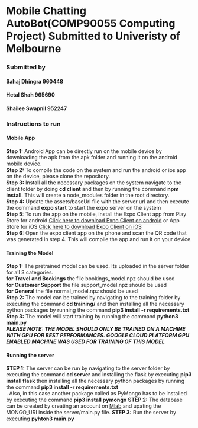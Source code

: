 <h1>Mobile Chatting AutoBot(COMP90055 Computing Project) Submitted to Univeristy of Melbourne</h1>
<h3>Submitted by</h3>
<h4>Sahaj Dhingra 960448</h4> 
<h4>Hetal Shah 965690</h4> 
<h4>Shailee Swapnil 952247</h4>

<h3>Instructions to run</h3>
<h4>Mobile App</h4>

<b> Step 1:</b> Android App can be directly run on the mobile device by downloading the apk from the apk folder and running it on the android mobile device.<br>
<b> Step 2:</b> To compile the code on the system and run the android or ios app on the device, please clone the repository.<br>
<b> Step 3:</b> Install all the necessary packages on the system navigate to the client folder by doing <b>cd client</b> and then by running the command <b>npm install</b>. This will create a node_modules folder in the root directory.<br>
<b> Step 4:</b> Update the assets/baseUrl file with the server url and then execute the command <b>expo start</b> to start the expo server on the system<br>
<b> Step 5:</b> To run the app on the mobile, install the Expo Client app from Play Store for android <a href="https://play.google.com/store/apps/details?id=host.exp.exponent&hl=en">Click here to download Expo Client on android</a> or App Store for iOS <a href="https://apps.apple.com/au/app/expo-client/id982107779">Click here to download Expo Client on iOS</a><br>
<b> Step 6:</b> Open the expo client app on the phone and scan the QR code that was generated in step 4. This will compile the app and run it on your device.

<h4>Training the Model</h4>

<b> Step 1:</b> The pretrained model can be used. Its uploaded in the server folder for all 3 categories.<br>
<b>for Travel and Bookings</b> the file bookings_model.npz should be used<br>
<b>for Customer Support</b> the file support_model.npz should be used<br>
<b>for General</b> the file normal_model.npz should be used<br>
<b> Step 2:</b> The model can be trained by navigating to the training folder by executing the command <b>cd training/</b> and then installing all the necessary python packages by running the command <b>pip3 install -r requirements.txt</b><br>
<b> Step 3:</b> The model will start training by running the command <b>python3 main.py</b><br>
<b><i>PLEASE NOTE: THE MODEL SHOULD ONLY BE TRAINED ON A MACHINE WITH GPU FOR BEST PERFORMANCES. GOOGLE CLOUD PLATFORM GPU ENABLED MACHINE WAS USED FOR TRAINING OF THIS MODEL</i></b>

<h4>Running the server</h4>
<b> STEP 1:</b> The server can be run by navigating to the server folder by executing the command <b>cd server</b> and installing the flask by executing <b>pip3 install flask</b> then installing all the necessary python packages by running the command <b>pip3 install -r requirements.txt</b><br>. Also, in this case another package called as PyMongo has to be installed by executing the command <b>pip3 install pymongo</b>
<b> STEP 2:</b> The database can be created by creating an account on  <a href ="https://mlab.com/">Mlab</a> and upating the MONGO_URI inside the server/main.py file.
<b> STEP 3:</b> Run the server by executing <b>pyhton3 main.py</b>


